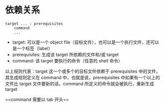 # 依赖关系
```
target ... : prerequisites
	command
	...
```

- target: 可以是一个 object file（目标文件），也可以是一个执行文件，还可以是一个标签（label）
- prerequisites: 生成该 target 所依赖的文件和/或 target
- command: 该 target 要执行的命令（任意的 shell 命令）

以上规则代表：target 这一个或多个的目标文件依赖于 prerequisites 中的文件，其生成规则定义在 command 中，也就是说，prerequisites 中如果有一个以上的文件比 target 文件要新的话，command 所定义的命令就会被执行，重新生成 target

==command 需要以 tab 开头==